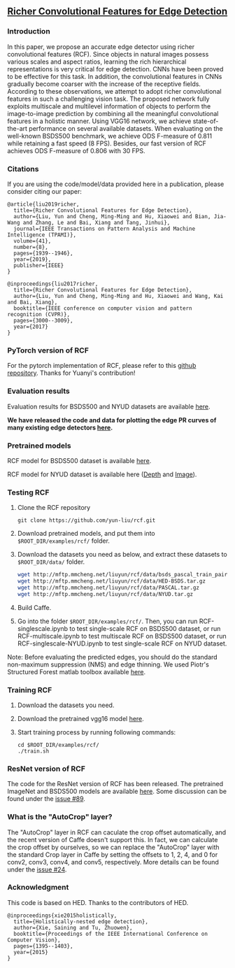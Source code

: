 ## [Richer Convolutional Features for Edge Detection](http://mmcheng.net/rcfedge/)

### Introduction

In this paper, we propose an accurate edge detector using richer convolutional features (RCF). Since objects in natural images possess various scales and aspect ratios, learning the rich hierarchical representations is very critical for edge detection. CNNs have been proved to be effective for this task. In addition, the convolutional features in CNNs gradually become coarser with the increase of the receptive fields. According to these observations, we attempt to adopt richer convolutional features in such a challenging vision task. The proposed network fully exploits multiscale and multilevel information of objects to perform the image-to-image prediction by combining all the meaningful convolutional features in a holistic manner. Using VGG16 network, we achieve state-of-the-art performance on several available datasets. When evaluating on the well-known BSDS500 benchmark, we achieve ODS F-measure of 0.811 while retaining a fast speed (8 FPS). Besides, our fast version of RCF achieves ODS F-measure of 0.806 with 30 FPS.

### Citations

If you are using the code/model/data provided here in a publication, please consider citing our paper:

    @article{liu2019richer,
      title={Richer Convolutional Features for Edge Detection},
      author={Liu, Yun and Cheng, Ming-Ming and Hu, Xiaowei and Bian, Jia-Wang and Zhang, Le and Bai, Xiang and Tang, Jinhui},
      journal={IEEE Transactions on Pattern Analysis and Machine Intelligence (TPAMI)},
      volume={41},
      number={8},
      pages={1939--1946},
      year={2019},
      publisher={IEEE}
    }

    @inproceedings{liu2017richer,
      title={Richer Convolutional Features for Edge Detection},
      author={Liu, Yun and Cheng, Ming-Ming and Hu, Xiaowei and Wang, Kai and Bai, Xiang},
      booktitle={IEEE conference on computer vision and pattern recognition (CVPR)},
      pages={3000--3009},
      year={2017}
    }

### PyTorch version of RCF
For the pytorch implementation of RCF, please refer to this [github repository](https://github.com/meteorshowers/RCF-pytorch). Thanks for Yuanyi's contribution!

### Evaluation results

Evaluation results for BSDS500 and NYUD datasets are available [here](http://mftp.mmcheng.net/liuyun/rcf/eval.tar).

**We have released the code and data for plotting the edge PR curves of many existing edge detectors [here](https://github.com/yun-liu/plot-edge-pr-curves).**

### Pretrained models

RCF model for BSDS500 dataset is available [here](http://mftp.mmcheng.net/liuyun/rcf/model/rcf_pretrained_bsds.caffemodel).

RCF model for NYUD dataset is available here ([Depth](http://mftp.mmcheng.net/liuyun/rcf/model/rcf_pretrained_nyud_depth.caffemodel) and [Image](http://mftp.mmcheng.net/liuyun/rcf/model/rcf_pretrained_nyud_image.caffemodel)).

### Testing RCF

1. Clone the RCF repository
    ```Shell
    git clone https://github.com/yun-liu/rcf.git
    ```

2. Download pretrained models, and put them into `$ROOT_DIR/examples/rcf/` folder.

3. Download the datasets you need as below, and extract these datasets to `$ROOT_DIR/data/` folder.

    ```bash
    wget http://mftp.mmcheng.net/liuyun/rcf/data/bsds_pascal_train_pair.lst
    wget http://mftp.mmcheng.net/liuyun/rcf/data/HED-BSDS.tar.gz
    wget http://mftp.mmcheng.net/liuyun/rcf/data/PASCAL.tar.gz
    wget http://mftp.mmcheng.net/liuyun/rcf/data/NYUD.tar.gz
    ```

4. Build Caffe.

5. Go into the folder `$ROOT_DIR/examples/rcf/`. Then, you can run RCF-singlescale.ipynb to test single-scale RCF on BSDS500 dataset, or run RCF-multiscale.ipynb to test multiscale RCF on BSDS500 dataset, or run RCF-singlescale-NYUD.ipynb to test single-scale RCF on NYUD dataset.

Note: Before evaluating the predicted edges, you should do the standard non-maximum suppression (NMS) and edge thinning. We used Piotr's Structured Forest matlab toolbox available [here](https://github.com/pdollar/edges).

### Training RCF

1. Download the datasets you need.

2. Download the pretrained vgg16 model [here](http://mftp.mmcheng.net/liuyun/rcf/model/5stage-vgg.caffemodel).

3. Start training process by running following commands:

    ```Shell
    cd $ROOT_DIR/examples/rcf/
    ./train.sh
    ```

### ResNet version of RCF

The code for the ResNet version of RCF has been released. The pretrained ImageNet and BSDS500 models are available [here](https://drive.google.com/drive/folders/18X4vDHUTRjmyfDIC0Bbr2gDsQR2KEi7d). Some discussion can be found under the [issue #89](https://github.com/yun-liu/rcf/issues/89).

### What is the "AutoCrop" layer?

The "AutoCrop" layer in RCF can caculate the crop offset automatically, and the recent version of Caffe doesn't support this. In fact, we can calculate the crop offset by ourselves, so we can replace the "AutoCrop" layer with the standard Crop layer in Caffe by setting the offsets to 1, 2, 4, and 0 for conv2, conv3, conv4, and conv5, respectively. More details can be found under the [issue #24](https://github.com/yun-liu/rcf/issues/24).

### Acknowledgment

This code is based on HED. Thanks to the contributors of HED.

    @inproceedings{xie2015holistically,
      title={Holistically-nested edge detection},
      author={Xie, Saining and Tu, Zhuowen},
      booktitle={Proceedings of the IEEE International Conference on Computer Vision},
      pages={1395--1403},
      year={2015}
    }
